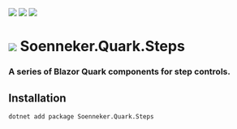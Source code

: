 ﻿[![](https://img.shields.io/nuget/v/soenneker.quark.steps.svg?style=for-the-badge)](https://www.nuget.org/packages/soenneker.quark.steps/)
[![](https://img.shields.io/github/actions/workflow/status/soenneker/soenneker.quark.steps/publish-package.yml?style=for-the-badge)](https://github.com/soenneker/soenneker.quark.steps/actions/workflows/publish-package.yml)
[![](https://img.shields.io/nuget/dt/soenneker.quark.steps.svg?style=for-the-badge)](https://www.nuget.org/packages/soenneker.quark.steps/)

# ![](https://user-images.githubusercontent.com/4441470/224455560-91ed3ee7-f510-4041-a8d2-3fc093025112.png) Soenneker.Quark.Steps
### A series of Blazor Quark components for step controls.

## Installation

```
dotnet add package Soenneker.Quark.Steps
```
